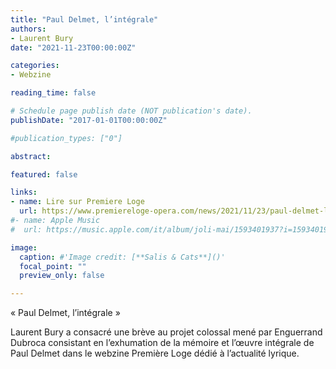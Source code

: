 ```yaml
---
title: "Paul Delmet, l’intégrale"
authors:
- Laurent Bury
date: "2021-11-23T00:00:00Z"

categories:
- Webzine

reading_time: false

# Schedule page publish date (NOT publication's date).
publishDate: "2017-01-01T00:00:00Z"

#publication_types: ["0"]

abstract: 

featured: false

links:
- name: Lire sur Premiere Loge
  url: https://www.premiereloge-opera.com/news/2021/11/23/paul-delmet-lintegrale-enguerrand-dubroca/
#- name: Apple Music
#  url: https://music.apple.com/it/album/joli-mai/1593401937?i=1593401938&l=en

image:
  caption: #'Image credit: [**Salis & Cats**]()'
  focal_point: ""
  preview_only: false

---
```

« Paul Delmet, l’intégrale »

Laurent Bury a consacré une brève au projet colossal mené par Enguerrand Dubroca consistant en l’exhumation de la mémoire et l’œuvre  intégrale de Paul Delmet dans le webzine Première Loge dédié à l’actualité lyrique.